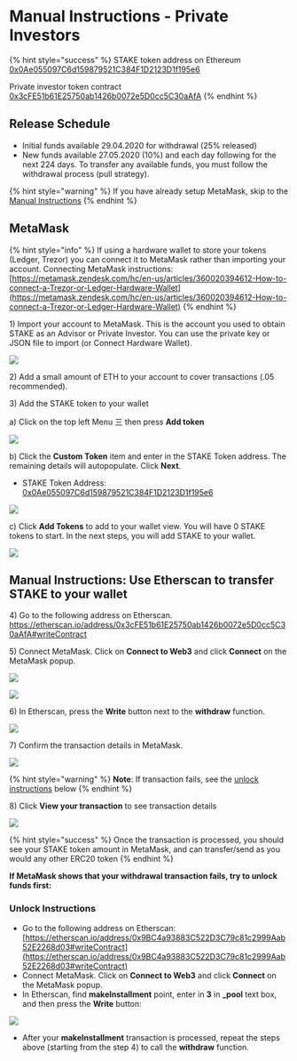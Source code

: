 # Manual Instructions - Private Investors

{% hint style="success" %}
STAKE token address on Ethereum [0x0Ae055097C6d159879521C384F1D2123D1f195e6](https://etherscan.io/token/0x0Ae055097C6d159879521C384F1D2123D1f195e6)

Private investor token contract\
[0x3cFE51b61E25750ab1426b0072e5D0cc5C30aAfA](https://etherscan.io/address/0x3cFE51b61E25750ab1426b0072e5D0cc5C30aAfA)
{% endhint %}

## Release Schedule

* Initial funds available 29.04.2020 for withdrawal (25% released)
* New funds available 27.05.2020 (10%) and each day following for the next 224 days. To transfer any available funds, you must follow the withdrawal process (pull strategy).

{% hint style="warning" %}
If you have already setup MetaMask, skip to the [Manual Instructions](https://www.xdaichain.com/for-stakers/stake-token/get-stake/manual-instruction-private-investors#manual-instructions-use-etherscan-to-transfer-stake-to-your-wallet)
{% endhint %}

## MetaMask

{% hint style="info" %}
If using a hardware wallet to store your tokens (Ledger, Trezor) you can connect it to MetaMask rather than importing your account.  Connecting MetaMask instructions: [https://metamask.zendesk.com/hc/en-us/articles/360020394612-How-to-connect-a-Trezor-or-Ledger-Hardware-Wallet](https://metamask.zendesk.com/hc/en-us/articles/360020394612-How-to-connect-a-Trezor-or-Ledger-Hardware-Wallet)
{% endhint %}

1\) Import your account to MetaMask. This is the account you used to obtain STAKE as an Advisor or Private Investor. You can use the private key or JSON file to import (or Connect Hardware Wallet).

![](../../../.gitbook/assets/MM1.png)

2\) Add a small amount of ETH to your account to cover transactions (.05 recommended).

3\) Add the STAKE token to your wallet

a) Click on the top left Menu 三  then press **Add token**

![](../../../.gitbook/assets/mm1.png)

b)  Click the  **Custom Token** item and enter in the STAKE Token address. The remaining details will autopopulate. Click **Next**. &#x20;

* STAKE Token Address: [0x0Ae055097C6d159879521C384F1D2123D1f195e6](https://etherscan.io/token/0x0Ae055097C6d159879521C384F1D2123D1f195e6)

![](../../../.gitbook/assets/mm2.png)

c) Click **Add Tokens** to add to your wallet view. You will have 0 STAKE tokens to start. In the next steps, you will add STAKE to your wallet.

![](../../../.gitbook/assets/mm3.png)

## Manual Instructions: Use Etherscan to transfer STAKE to your wallet

4\) Go to the following address on Etherscan.\
[https://etherscan.io/address/0x3cFE51b61E25750ab1426b0072e5D0cc5C30aAfA#writeContract ](https://etherscan.io/address/0x3cFE51b61E25750ab1426b0072e5D0cc5C30aAfA#writeContract)&#x20;

5\) Connect MetaMask. Click on **Connect to Web3** and click **Connect**  on the MetaMask popup.&#x20;

![](../../../.gitbook/assets/contract1.png)

![](../../../.gitbook/assets/connect-2.png)

6\) In Etherscan, press the **Write** button next to the **withdraw** function.

![](../../../.gitbook/assets/connect-3.png)

7\) Confirm the transaction details in MetaMask.

![](../../../.gitbook/assets/mm-confirm.png)

{% hint style="warning" %}
**Note**: If transaction fails, see the [unlock instructions](broken-reference) below
{% endhint %}

8\) Click **View your transaction** to see transaction details

![](../../../.gitbook/assets/connect-4.png)

{% hint style="success" %}
Once the transaction is processed, you should see your STAKE token amount in MetaMask, and can transfer/send as you would any other ERC20 token
{% endhint %}

**If MetaMask shows that your withdrawal transaction fails, try to unlock funds first:**

### **Unlock Instructions**

* Go to the following address on Etherscan: [https://etherscan.io/address/0x9BC4a93883C522D3C79c81c2999Aab52E2268d03#writeContract](https://etherscan.io/address/0x9BC4a93883C522D3C79c81c2999Aab52E2268d03#writeContract)
* Connect MetaMask. Click on **Connect to Web3** and click **Connect** on the MetaMask popup.
* In Etherscan, find **makeInstallment** point, enter in **3** in **\_pool** text box, and then press the **Write** button:

![](<../../../.gitbook/assets/image (6).png>)

* After your **makeInstallment** transaction is processed, repeat the steps above (starting from the step 4) to call the **withdraw** function.
